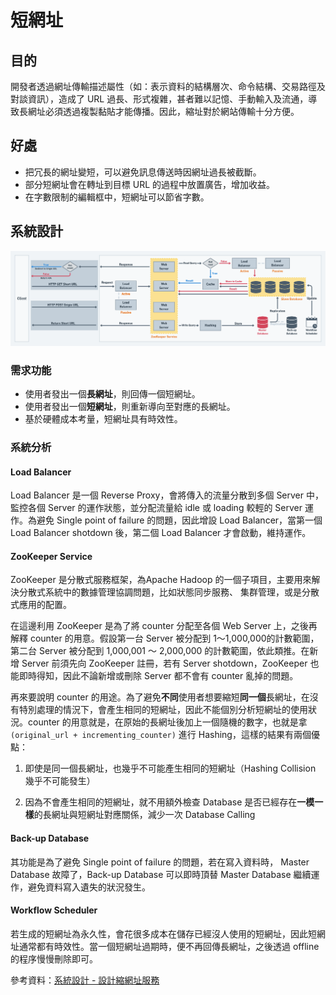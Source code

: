 # 短網址

## 目的

開發者透過網址傳輸描述屬性（如：表示資料的結構層次、命令結構、交易路徑及對談資訊），造成了 URL 過長、形式複雜，甚者難以記憶、手動輸入及流通，導致長網址必須透過複製黏貼才能傳播。因此，縮址對於網站傳輸十分方便。

## 好處

* 把冗長的網址變短，可以避免訊息傳送時因網址過長被截斷。
* 部分短網址會在轉址到目標 URL 的過程中放置廣告，增加收益。
* 在字數限制的編輯框中，短網址可以節省字數。

## 系統設計

![TinyUrl](TinyURL.png)

### 需求功能

* 使用者發出一個**長網址**，則回傳一個短網址。
* 使用者發出一個**短網址**，則重新導向至對應的長網址。
* 基於硬體成本考量，短網址具有時效性。

### 系統分析

#### Load Balancer

Load Balancer 是一個 Reverse Proxy，會將傳入的流量分散到多個 Server 中，監控各個 Server 的運作狀態，並分配流量給 idle 或 loading 較輕的 Server 運作。為避免 Single point of failure 的問題，因此增設 Load Balancer，當第一個 Load Balancer shotdown 後，第二個 Load Balancer 才會啟動，維持運作。

#### ZooKeeper Service

ZooKeeper 是分散式服務框架，為Apache Hadoop 的一個子項目，主要用來解決分散式系統中的數據管理協調問題，比如狀態同步服務、 集群管理，或是分散式應用的配置。

在這邊利用 ZooKeeper 是為了將 counter 分配至各個 Web Server 上，之後再解釋 counter 的用意。假設第一台 Server 被分配到 1～1,000,000的計數範圍，第二台 Server 被分配到 1,000,001 ～ 2,000,000 的計數範圍，依此類推。在新增 Server 前須先向 ZooKeeper 註冊，若有 Server shotdown，ZooKeeper 也能即時得知，因此不論新增或刪除 Server 都不會有 counter 亂掉的問題。

再來要說明 counter 的用途。為了避免**不同**使用者想要縮短**同一個**長網址，在沒有特別處理的情況下，會產生相同的短網址，因此不能個別分析短網址的使用狀況。counter 的用意就是，在原始的長網址後加上一個隨機的數字，也就是拿 `(original_url + incrementing_counter)` 進行 Hashing，這樣的結果有兩個優點：

1. 即使是同一個長網址，也幾乎不可能產生相同的短網址（Hashing Collision 幾乎不可能發生）

2. 因為不會產生相同的短網址，就不用額外檢查 Database 是否已經存在**一模一樣**的長網址與短網址對應關係，減少一次 Database Calling

#### Back-up Database

其功能是為了避免 Single point of failure 的問題，若在寫入資料時， Master Database 故障了，Back-up Database 可以即時頂替 Master Database 繼續運作，避免資料寫入遺失的狀況發生。

#### Workflow Scheduler

若生成的短網址為永久性，會花很多成本在儲存已經沒人使用的短網址，因此短網址通常都有時效性。當一個短網址過期時，便不再回傳長網址，之後透過 offline 的程序慢慢刪除即可。

參考資料：[系統設計 - 設計縮網址服務](https://www.jyt0532.com/2019/12/05/design-tiny-url/)
